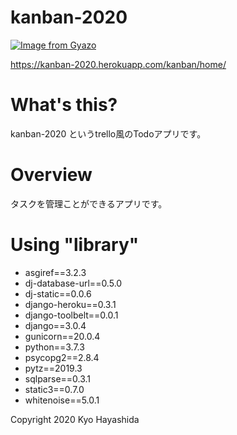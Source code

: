 # kanban-2020
  [![Image from Gyazo](https://i.gyazo.com/526351033f8dcdf4a5a35a2455c3e04c.png)](https://gyazo.com/526351033f8dcdf4a5a35a2455c3e04c)

  https://kanban-2020.herokuapp.com/kanban/home/

# What's this?
  kanban-2020 というtrello風のTodoアプリです。

# Overview
  タスクを管理ことができるアプリです。

# Using "library"
- asgiref==3.2.3
- dj-database-url==0.5.0
- dj-static==0.0.6
- django-heroku==0.3.1
- django-toolbelt==0.0.1
- django==3.0.4
- gunicorn==20.0.4
- python==3.7.3
- psycopg2==2.8.4
- pytz==2019.3
- sqlparse==0.3.1
- static3==0.7.0
- whitenoise==5.0.1

Copyright 2020 Kyo Hayashida